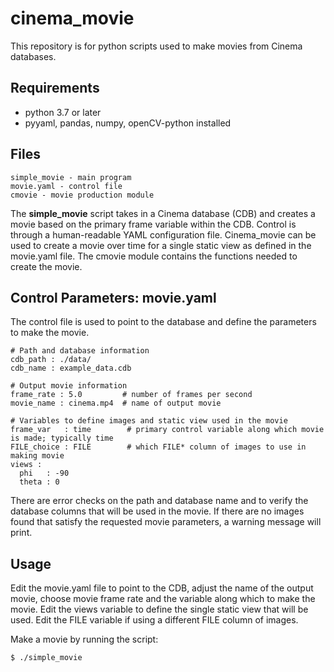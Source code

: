 # cinema_movie

This repository is for python scripts used to make movies from Cinema databases.

## Requirements

- python 3.7 or later
- pyyaml, pandas, numpy, openCV-python installed

## Files

```
simple_movie - main program
movie.yaml - control file
cmovie - movie production module
```

The **simple_movie** script takes in a Cinema database (CDB) and creates a movie based on the primary frame variable within the CDB.  Control is through a human-readable YAML configuration file.  Cinema_movie can be used to create a movie over time for a single static view as defined in the movie.yaml file.  The cmovie module contains the functions needed to create the movie.  

## Control Parameters: movie.yaml
The control file is used to point to the database and define the parameters to make the movie.   

```
# Path and database information
cdb_path : ./data/
cdb_name : example_data.cdb

# Output movie information
frame_rate : 5.0         # number of frames per second
movie_name : cinema.mp4  # name of output movie

# Variables to define images and static view used in the movie
frame_var   : time        # primary control variable along which movie is made; typically time
FILE_choice : FILE        # which FILE* column of images to use in making movie
views :
  phi   : -90
  theta : 0
```
There are error checks on the path and database name and to verify the database columns that will be used in the movie.  If there are no images found that satisfy the requested movie parameters, a warning message will print.  

## Usage

Edit the movie.yaml file to point to the CDB, adjust the name of the output movie, choose movie frame rate and the variable along which to make the movie.  Edit the views variable to define the single static view that will be used.  Edit the FILE variable if using a different FILE column of images.

Make a movie by running the script:

```
$ ./simple_movie
```
